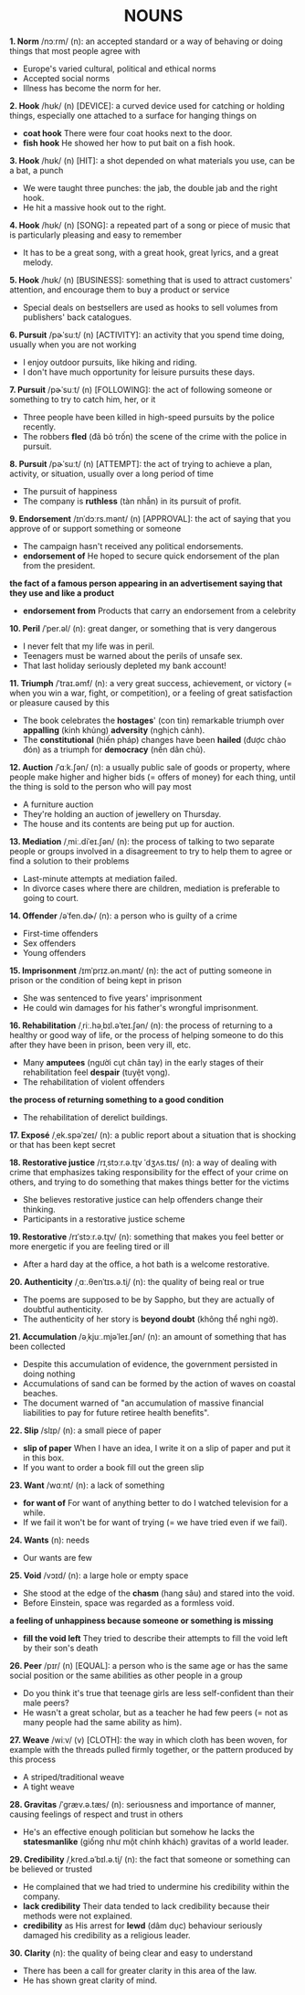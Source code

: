 <h1 align="center"><strong>NOUNS</strong></h1>

**1. Norm** /nɔːrm/ (n): an accepted standard or a way of behaving or doing things that most people agree with
- Europe's varied cultural, political and ethical norms
- Accepted social norms
- Illness has become the norm for her.

**2. Hook** /hʊk/ (n) [DEVICE]: a curved device used for catching or holding things, especially one attached to a surface for hanging things on
- **coat hook** There were four coat hooks next to the door.
- **fish hook** He showed her how to put bait on a fish hook.

**3. Hook** /hʊk/ (n) [HIT]: a shot depended on what materials you use, can be a bat, a punch
- We were taught three punches: the jab, the double jab and the right hook.
- He hit a massive hook out to the right.

**4. Hook** /hʊk/ (n) [SONG]: a repeated part of a song or piece of music that is particularly pleasing and easy to remember
- It has to be a great song, with a great hook, great lyrics, and a great melody.

**5. Hook** /hʊk/ (n) [BUSINESS]: something that is used to attract customers' attention, and encourage them to buy a product or service
- Special deals on bestsellers are used as hooks to sell volumes from publishers' back catalogues.

**6. Pursuit** /pɚˈsuːt/ (n) [ACTIVITY]: an activity that you spend time doing, usually when you are not working
- I enjoy outdoor pursuits, like hiking and riding.
- I don't have much opportunity for leisure pursuits these days.

**7. Pursuit** /pɚˈsuːt/ (n) [FOLLOWING]: the act of following someone or something to try to catch him, her, or it
- Three people have been killed in high-speed pursuits by the police recently.
- The robbers **fled** (đã bỏ trốn) the scene of the crime with the police in pursuit.

**8. Pursuit** /pɚˈsuːt/ (n) [ATTEMPT]: the act of trying to achieve a plan, activity, or situation, usually over a long period of time
- The pursuit of happiness
- The company is **ruthless** (tàn nhẫn) in its pursuit of profit.

**9. Endorsement** /ɪnˈdɔːrs.mənt/ (n) [APPROVAL]: the act of saying that you approve of or support something or someone
- The campaign hasn't received any political endorsements.
- **endorsement of** He hoped to secure quick endorsement of the plan from the president.

**the fact of a famous person appearing in an advertisement saying that they use and like a product**
- **endorsement from** Products that carry an endorsement from a celebrity

**10. Peril** /ˈper.əl/ (n): great danger, or something that is very dangerous
- I never felt that my life was in peril.
- Teenagers must be warned about the perils of unsafe sex.
- That last holiday seriously depleted my bank account!

**11. Triumph** /ˈtraɪ.əmf/ (n): a very great success, achievement, or victory (= when you win a war, fight, or competition), or a feeling of great satisfaction or pleasure caused by this
- The book celebrates the **hostages**' (con tin) remarkable triumph over **appalling** (kinh khủng) **adversity** (nghịch cảnh).
- The **constitutional** (hiến pháp) changes have been **hailed** (được chào đón) as a triumph for **democracy** (nền dân chủ).
 
**12. Auction** /ˈɑːk.ʃən/ (n): a usually public sale of goods or property, where people make higher and higher bids (= offers of money) for each thing, until the thing is sold to the person who will pay most
- A furniture auction
- They're holding an auction of jewellery on Thursday.
- The house and its contents are being put up for auction.

**13. Mediation** /ˌmiː.diˈeɪ.ʃən/ (n): the process of talking to two separate people or groups involved in a disagreement to try to help them to agree or find a solution to their problems
- Last-minute attempts at mediation failed.
- In divorce cases where there are children, mediation is preferable to going to court.

**14. Offender** /əˈfen.dɚ/ (n): a person who is guilty of a crime
- First-time offenders
- Sex offenders
- Young offenders

**15. Imprisonment** /ɪmˈprɪz.ən.mənt/ (n): the act of putting someone in prison or the condition of being kept in prison
- She was sentenced to five years' imprisonment
- He could win damages for his father's wrongful imprisonment.

**16. Rehabilitation** /ˌriː.həˌbɪl.əˈteɪ.ʃən/ (n): the process of returning to a healthy or good way of life, or the process of helping someone to do this after they have been in prison, been very ill, etc.
- Many **amputees** (người cụt chân tay) in the early stages of their rehabilitation feel **despair** (tuyệt vọng).
- The rehabilitation of violent offenders

**the process of returning something to a good condition**
- The rehabilitation of derelict buildings.

**17. Exposé** /ˌek.spəˈzeɪ/ (n): a public report about a situation that is shocking or that has been kept secret

**18. Restorative justice** /rɪˌstɔːr.ə.t̬ɪv ˈdʒʌs.tɪs/ (n): a way of dealing with crime that emphasizes taking responsibility for the effect of your crime on others, and trying to do something that makes things better for the victims
- She believes restorative justice can help offenders change their thinking.
- Participants in a restorative justice scheme

**19. Restorative** /rɪˈstɔːr.ə.t̬ɪv/ (n): something that makes you feel better or more energetic if you are feeling tired or ill
- After a hard day at the office, a hot bath is a welcome restorative.

**20. Authenticity** /ˌɑː.θenˈtɪs.ə.t̬i/ (n): the quality of being real or true
- The poems are supposed to be by Sappho, but they are actually of doubtful authenticity.
- The authenticity of her story is **beyond doubt** (không thể nghi ngờ).

**21. Accumulation** /əˌkjuː.mjəˈleɪ.ʃən/ (n): an amount of something that has been collected
- Despite this accumulation of evidence, the government persisted in doing nothing
- Accumulations of sand can be formed by the action of waves on coastal beaches.
- The document warned of "an accumulation of massive financial liabilities to pay for future retiree health benefits".

**22. Slip** /slɪp/ (n): a small piece of paper
- **slip of paper** When I have an idea, I write it on a slip of paper and put it in this box.
- If you want to order a book fill out the green slip

**23. Want**  /wɑːnt/ (n): a lack of something
- **for want of** For want of anything better to do I watched television for a while.
- If we fail it won't be for want of trying (= we have tried even if we fail).

**24. Wants** (n): needs
- Our wants are few

**25. Void** /vɔɪd/ (n): a large hole or empty space
- She stood at the edge of the **chasm** (hang sâu) and stared into the void.
- Before Einstein, space was regarded as a formless void.

**a feeling of unhappiness because someone or something is missing**
- **fill the void left** They tried to describe their attempts to fill the void left by their son's death

**26. Peer** /pɪr/ (n) [EQUAL]: a person who is the same age or has the same social position or the same abilities as other people in a group
- Do you think it's true that teenage girls are less self-confident than their male peers?
- He wasn't a great scholar, but as a teacher he had few peers (= not as many people had the same ability as him).

**27. Weave** /wiːv/ (v) [CLOTH]: the way in which cloth has been woven, for example with the threads pulled firmly together, or the pattern produced by this process
- A striped/traditional weave
- A tight weave

**28. Gravitas** /ˈɡræv.ə.tæs/ (n): seriousness and importance of manner, causing feelings of respect and trust in others
- He's an effective enough politician but somehow he lacks the **statesmanlike** (giống như một chính khách) gravitas of a world leader.

**29. Credibility** /ˌkred.əˈbɪl.ə.t̬i/ (n): the fact that someone or something can be believed or trusted
- He complained that we had tried to undermine his credibility within the company.
- **lack credibility** Their data tended to lack credibility because their methods were not explained.
- **credibility** as His arrest for **lewd** (dâm dục) behaviour seriously damaged his credibility as a religious leader.

**30. Clarity** (n): the quality of being clear and easy to understand
- There has been a call for greater clarity in this area of the law.
- He has shown great clarity of mind.